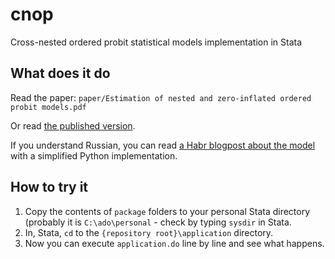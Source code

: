 # cnop
Cross-nested ordered probit statistical models implementation in Stata

## What does it do
Read the paper: `paper/Estimation of nested and zero-inflated ordered probit models.pdf`

Or read [the published version](https://journals.sagepub.com/doi/pdf/10.1177/1536867X211000002).

If you understand Russian, you can read [a Habr blogpost about the model](https://habr.com/ru/post/548100) with a simplified Python implementation.

## How to try it
1. Copy the contents of `package` folders to your personal Stata directory (probably it is `C:\ado\personal` - check by typing `sysdir` in Stata.
2. In, Stata, `cd` to the `{repository root}\application` directory. 
3. Now you can execute `application.do` line by line and see what happens.

